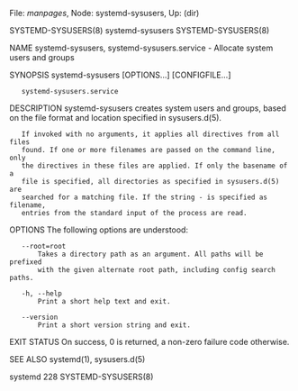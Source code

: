 File: *manpages*,  Node: systemd-sysusers,  Up: (dir)

SYSTEMD-SYSUSERS(8)            systemd-sysusers            SYSTEMD-SYSUSERS(8)



NAME
       systemd-sysusers, systemd-sysusers.service - Allocate system users and
       groups

SYNOPSIS
       systemd-sysusers [OPTIONS...] [CONFIGFILE...]

       systemd-sysusers.service

DESCRIPTION
       systemd-sysusers creates system users and groups, based on the file
       format and location specified in sysusers.d(5).

       If invoked with no arguments, it applies all directives from all files
       found. If one or more filenames are passed on the command line, only
       the directives in these files are applied. If only the basename of a
       file is specified, all directories as specified in sysusers.d(5) are
       searched for a matching file. If the string - is specified as filename,
       entries from the standard input of the process are read.

OPTIONS
       The following options are understood:

       --root=root
           Takes a directory path as an argument. All paths will be prefixed
           with the given alternate root path, including config search paths.

       -h, --help
           Print a short help text and exit.

       --version
           Print a short version string and exit.

EXIT STATUS
       On success, 0 is returned, a non-zero failure code otherwise.

SEE ALSO
       systemd(1), sysusers.d(5)



systemd 228                                                SYSTEMD-SYSUSERS(8)
